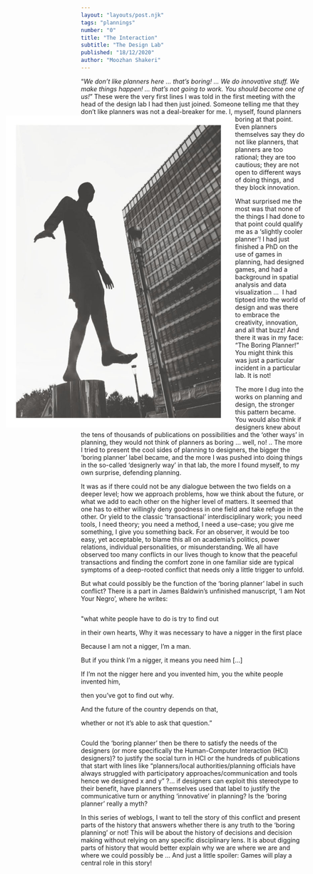```yaml
---
layout: "layouts/post.njk"
tags: "plannings"
number: "0"
title: "The Interaction"
subtitle: "The Design Lab"
published: "18/12/2020"
author: "Moozhan Shakeri"
---
```


“_We don’t like planners here … that’s boring! … We do innovative stuff. We make things happen! … that’s not going to work. You should become one of us!_” These were the very first lines I was told in the first meeting with the head of the design lab I had then just joined. Someone telling me that they don’t like planners was not a deal-breaker for me. <img src="../../assets/images/two.jpg" alt="Brussels" style="float: left; margin-lefT: -12em; height: 700px; margin-right: 10px;" />
I, myself, found planners boring at that point. Even planners themselves say they do not like planners, that planners are too rational; they are too cautious; they are not open to different ways of doing things, and they block innovation.

What surprised me the most was that none of the things I had done to that point could qualify me as a ‘slightly cooler planner’! I had just finished a PhD on the use of games in planning, had designed games, and had a background in spatial analysis and data visualization …  I had tiptoed into the world of design and was there to embrace the creativity, innovation, and all that buzz! And there it was in my face: “The Boring Planner!” You might think this was just a particular incident in a particular lab. It is not!

The more I dug into the works on planning and design, the stronger this pattern became. You would also think if designers knew about the tens of thousands of publications on possibilities and the ‘other ways’ in planning, they would not think of planners as boring … well, no! .. The more I tried to present the cool sides of planning to designers, the bigger the ‘boring planner’ label became, and the more I was pushed into doing things in the so-called ‘designerly way’ in that lab, the more I found myself, to my own surprise, defending planning.

It was as if there could not be any dialogue between the two fields on a deeper level; how we approach problems, how we think about the future, or what we add to each other on the higher level of matters. It seemed that one has to either willingly deny goodness in one field and take refuge in the other. Or yield to the classic ‘transactional’ interdisciplinary work; you need tools, I need theory; you need a method, I need a use-case; you give me something, I give you something back. For an observer, it would be too easy, yet acceptable, to blame this all on academia’s politics, power relations, individual personalities, or misunderstanding. We all have observed too many conflicts in our lives though to know that the peaceful transactions and finding the comfort zone in one familiar side are typical symptoms of a deep-rooted conflict that needs only a little trigger to unfold.

But what could possibly be the function of the ‘boring planner’ label in such conflict? There is a part in James Baldwin’s unfinished manuscript, ‘I am Not Your Negro’, where he writes:

<p class="quote" style="margin-top: 2em;">"what white people have to do is try to find out</p>

<p class="quote">in their own hearts, Why it was necessary to have a nigger in the first place</p>

<p class="quote">Because I am not a nigger, I’m a man.</p>

<p class="quote">But if you think I’m a nigger, it means you need him […]</p>

<p class="quote">If I’m not the nigger here and you invented him, you the white people invented him,</p>

<p class="quote">then you’ve got to find out why.</p>

<p class="quote">And the future of the country depends on that,</p>

<p class="quote" style="margin-bottom: 2em;">whether or not it’s able to ask that question.”</p>

Could the ‘boring planner’ then be there to satisfy the needs of the designers (or more specifically the Human-Computer Interaction (HCI) designers)? to justify the social turn in HCI or the hundreds of publications that start with lines like “planners/local authorities/planning officials have always struggled with participatory approaches/communication and tools hence we designed x and y” ?… if designers can exploit this stereotype to their benefit, have planners themselves used that label to justify the communicative turn or anything ‘innovative’ in planning? Is the ‘boring planner’ really a myth?

In this series of weblogs, I want to tell the story of this conflict and present parts of the history that answers whether there is any truth to the ‘boring planning’ or not! This will be about the history of decisions and decision making without relying on any specific disciplinary lens. It is about digging parts of history that would better explain why we are where we are and where we could possibly be … And just a little spoiler: Games will play a central role in this story!
